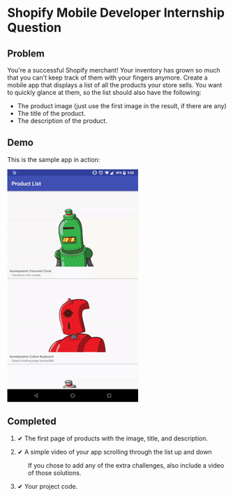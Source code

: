 <H1>Shopify Mobile Developer Internship Question</H1>

<H2>Problem</H2>
You're a successful Shopify merchant! Your inventory has grown so much that you can't keep track of them with your fingers anymore. Create a mobile app that displays a list of all the products your store sells. You want to quickly glance at them, so the list should also have the following:

<ul>
  <li>The product image (just use the first image in the result, if there are any)</li>
  <li>The title of the product.</li>
  <li>The description of the product.</li>
</ul>

Demo
-------
This is the sample app in action:

![Demo](https://github.com/bhat0066/ProductList/blob/master/demo.gif)

<H2>Completed</H2>
<ol>
    <li><p>&#10004; The first page of products with the image, title, and description.</p></li>
    <li><p>&#10004; A simple video of your app scrolling through the list up and down</p></li>
    <ol><p>If you chose to add any of the extra challenges, also include a video of those solutions.</li></ol>
    <li><p>&#10004; Your project code.</p></li>
</ol>
